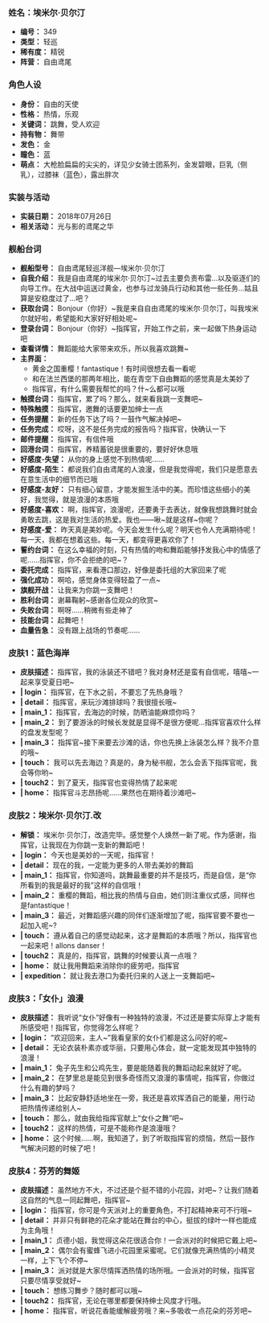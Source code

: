 ### 姓名：埃米尔·贝尔汀
* **编号：** 349
* **类型：** 轻巡
* **稀有度：** 精锐
* **阵营：** 自由鸢尾


### 角色人设
* **身份：** 自由的天使
* **性格：** 热情，乐观
* **关键词：** 跳舞，受人欢迎
* **持有物：** 舞带
* **发色：** 金
* **瞳色：** 蓝
* **萌点：** 大枪脸扁扁的尖尖的，详见少女骑士团系列，金发碧眼，巨乳（侧乳），过膝袜（蓝色），露出胖次


### 实装与活动
* **实装日期：** 2018年07月26日
* **相关活动：** 光与影的鸢尾之华


### 舰船台词
* **舰船型号：** 自由鸢尾轻巡洋舰—埃米尔·贝尔汀
* **自我介绍：** 我是自由鸢尾的埃米尔·贝尔汀~过去主要负责布雷…以及驱逐们的向导工作。在大战中运送过黄金，也参与过龙骑兵行动和其他一些任务…姑且算是安稳度过了…吧？
* **获取台词：** Bonjour（你好）~我是来自自由鸢尾的埃米尔·贝尔汀，叫我埃米尔就好啦，希望能和大家好好相处呢~
* **登录台词：** Bonjour（你好）~指挥官，开始工作之前，来一起做下热身运动吧
* **查看详情：** 舞蹈能给大家带来欢乐，所以我喜欢跳舞~
* **主界面：**
  * 黄金之国重樱！fantastique！有时间很想去看一看呢
  * 和在法兰西堡的那两年相比，能在青空下自由舞蹈的感觉真是太美妙了
  * 指挥官，有什么需要我帮忙的吗？什~么都可以哦
* **触摸台词：** 指挥官，累了吗？那么，就来看我跳一支舞吧~
* **特殊触摸：** 指挥官，邀舞的话要更加绅士一点
* **任务提醒：** 新的任务下达了吗？一鼓作气解决掉吧~
* **任务完成：** 哎呀，这不是任务完成的报告吗？指挥官，快确认一下
* **邮件提醒：** 指挥官，有信件哦
* **回港台词：** 指挥官，养精蓄锐是很重要的，要好好休息哦
* **好感度-失望：** 从你的身上感觉不到热情呢……
* **好感度-陌生：** 都说我们自由鸢尾的人浪漫，但是我觉得呢，我们只是愿意去在意生活中的细节而已哦
* **好感度-友好：** 只有细心留意，才能发掘生活中的美。而珍惜这些细小的美好，我觉得，就是浪漫的本质哦
* **好感度-喜欢：** 啊，指挥官，浪漫呢，还要勇于去表达，就像我想跳舞时就会勇敢去跳，这是我对生活的热爱。我也——啾~就是这样~你呢？
* **好感度-爱：** 昨天真是美妙呢。今天会发生什么呢？明天也令人充满期待呢！每一天，我都在想着这些。每一天，都变得更喜欢你了！
* **誓约台词：** 在这么幸福的时刻，只有热情的吻和舞蹈能够抒发我心中的情感了呢……指挥官，你不会拒绝的吧~？
* **委托完成：** 指挥官，来看港口那边，好像是委托组的大家回来了呢
* **强化成功：** 啊哈，感觉身体变得轻盈了一点~
* **旗舰开战：** 让我来为你跳一支舞吧！
* **胜利台词：** 谢幕鞠躬~感谢各位观众的欣赏~
* **失败台词：** 啊呀……稍微有些走神了
* **技能台词：** 起舞吧！
* **血量告急：** 没有跟上战场的节奏呢……


### 皮肤1：蓝色海岸
* **皮肤描述：** 指挥官，我的泳装还不错吧？我对身材还是蛮有自信呢，嘻嘻~一起来享受夏日吧~
* **| login：** 指挥官，在下水之前，不要忘了先热身哦？
* **| detail：** 指挥官，来玩沙滩排球吗？我很擅长哦~
* **| main_1：** 指挥官，去海边的时候，防晒油能麻烦你吗？
* **| main_2：** 到了要游泳的时候长发就是显得不是很方便呢…指挥官喜欢什么样的盘发发型呢？
* **| main_3：** 指挥官~接下来要去沙滩的话，你也先换上泳装怎么样？我不介意的哦~
* **| touch：** 我可以先去海边？真是的，身为秘书舰，怎么会丢下指挥官呢，我会等你哟~
* **| touch2：** 到了夏天，指挥官也变得热情了起来呢
* **| home：** 指挥官斗志昂扬呢……果然也在期待着沙滩吧~


### 皮肤2：埃米尔·贝尔汀.改
* **解锁：** 埃米尔·贝尔汀，改造完毕。感觉整个人焕然一新了呢。作为感谢，指挥官，让我现在为你跳一支新的舞蹈吧！
* **| login：** 今天也是美妙的一天呢，指挥官！
* **| detail：** 现在的我，一定能为更多的人带去美妙的舞蹈
* **| main_1：** 指挥官，你知道吗，跳舞最重要的并不是技巧，而是自信，是“你所看到的我是最好的我”这样的自信哦！
* **| main_2：** 重樱的舞蹈，相比我的热情与自由，她们则注重仪式感，同样也是fantastique！
* **| main_3：** 最近，对舞蹈感兴趣的同伴们逐渐增加了呢，指挥官要不要也一起加入呢~?
* **| touch：** 遵从着自己的感觉动起来，这才是舞蹈的本质哦？所以，指挥官也一起来吧！allons danser！
* **| touch2：** 真是的，指挥官，跳舞的时候要认真一点哦？
* **| home：** 就让我用舞蹈来消除你的疲劳吧，指挥官
* **| expedition：** 就让我去港口为委托归来的人送上一支舞蹈吧~


### 皮肤3：「女仆」浪漫
* **皮肤描述：** 我听说“女仆”好像有一种独特的浪漫，不过还是要实际穿上才能有所感受吧！指挥官，你觉得怎么样呢？
* **| login：** “欢迎回来，主人~”我看皇家的女仆们都是这么问好的呢~
* **| detail：** 无论衣装朴素亦或华丽，只要用心体会，就一定能发现其中独特的浪漫！
* **| main_1：** 兔子先生和公鸡先生，要是能随着我的舞蹈动起来就好了呢。
* **| main_2：** 在梦里总是能见到很多奇怪而又浪漫的事情呢，指挥官，你做过什么有趣的梦吗？
* **| main_3：** 比起安静舒适地坐在一旁，我还是喜欢挥洒自己的能量，用行动把热情传递给别人~
* **| touch：** 那么，就由我给指挥官献上“女仆之舞”吧~
* **| touch2：** 这样的热情，可是不能称作是浪漫哦？
* **| home：** 这个时候……啊，我知道了，到了听取指挥官的烦恼，然后一鼓作气解决问题的时候了吧！


### 皮肤4：芬芳的舞姬
* **皮肤描述：** 虽然地方不大，不过还是个挺不错的小花园，对吧~？让我们随着这自然的气息一同起舞吧，指挥官~
* **| login：** 指挥官，你可是今天派对上的重要角色，不打起精神来可不行哦~
* **| detail：** 并非只有鲜艳的花朵才能站在舞台的中心，挺拔的绿叶一样也能成为主角哦！
* **| main_1：** 贞德小姐，我觉得这朵花很适合你！一会派对的时候把它戴上吧~
* **| main_2：** 偶尔会有蜜蜂飞进小花园里采蜜呢。它们就像充满热情的小精灵一样，上下飞个不停~
* **| main_3：** 派对就是大家尽情挥洒热情的场所哦。一会派对的时候，指挥官只要尽情享受就好~
* **| touch：** 想练习舞步？随时都可以哦~
* **| touch2：** 指挥官，无论在哪里都要保持绅士风度才行哦。
* **| home：** 指挥官，听说花香能缓解疲劳哦？来~多吸收一点花朵的芬芳吧~
